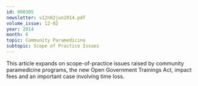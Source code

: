 ```yaml
---
id: 000305
newsletter: v12n02jun2014.pdf
volume_issue: 12-02
year: 2014
month: 6
topic: Community Paramedicine
subtopic: Scope of Practice Issues
---
```


This article expands on scope-of-practice issues raised by community paramedicine programs, the new Open Government Trainings Act, impact fees and an important case involving time loss.